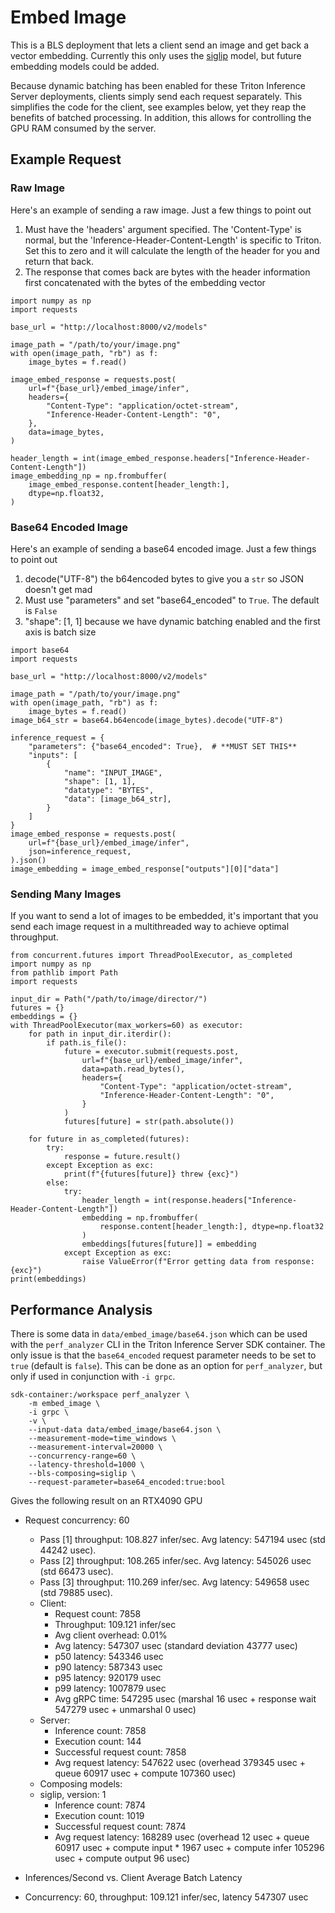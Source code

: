 # Embed Image
This is a BLS deployment that lets a client send an image and get back a vector
embedding. Currently this only uses the [siglip](siglip.md) model, but future
embedding models could be added.

Because dynamic batching has been enabled for these Triton Inference Server
deployments, clients simply send each request separately. This simplifies the code for
the client, see examples below, yet they reap the benefits of batched processing. In
addition, this allows for controlling the GPU RAM consumed by the server.

## Example Request
### Raw Image
Here's an example of sending a raw image. Just a few things to point out

1. Must have the 'headers' argument specified. The 'Content-Type' is normal, but
   the 'Inference-Header-Content-Length' is specific to Triton. Set this to zero
   and it will calculate the length of the header for you and return that back.
2. The response that comes back are bytes with the header information first
   concatenated with the bytes of the embedding vector

```
import numpy as np
import requests

base_url = "http://localhost:8000/v2/models"

image_path = "/path/to/your/image.png"
with open(image_path, "rb") as f:
    image_bytes = f.read()

image_embed_response = requests.post(
    url=f"{base_url}/embed_image/infer",
    headers={
        "Content-Type": "application/octet-stream",
        "Inference-Header-Content-Length": "0",
    },
    data=image_bytes,
)

header_length = int(image_embed_response.headers["Inference-Header-Content-Length"])
image_embedding_np = np.frombuffer(
    image_embed_response.content[header_length:],
    dtype=np.float32,
)
```

### Base64 Encoded Image
Here's an example of sending a base64 encoded image. Just a few things to point out

1. decode("UTF-8") the b64encoded bytes to give you a `str` so JSON doesn't get mad
2. Must use "parameters" and set "base64_encoded" to `True`. The default is `False`
3. "shape": [1, 1] because we have dynamic batching enabled and the first axis is batch
   size

```
import base64
import requests

base_url = "http://localhost:8000/v2/models"

image_path = "/path/to/your/image.png"
with open(image_path, "rb") as f:
    image_bytes = f.read()
image_b64_str = base64.b64encode(image_bytes).decode("UTF-8")

inference_request = {
    "parameters": {"base64_encoded": True},  # **MUST SET THIS**
    "inputs": [
        {
            "name": "INPUT_IMAGE",
            "shape": [1, 1],
            "datatype": "BYTES",
            "data": [image_b64_str],
        }
    ]
}
image_embed_response = requests.post(
    url=f"{base_url}/embed_image/infer",
    json=inference_request,
).json()
image_embedding = image_embed_response["outputs"][0]["data"]
```

### Sending Many Images
If you want to send a lot of images to be embedded, it's important that you send each
image request in a multithreaded way to achieve optimal throughput.

```
from concurrent.futures import ThreadPoolExecutor, as_completed
import numpy as np
from pathlib import Path
import requests

input_dir = Path("/path/to/image/director/")
futures = {}
embeddings = {}
with ThreadPoolExecutor(max_workers=60) as executor:
    for path in input_dir.iterdir():
        if path.is_file():
            future = executor.submit(requests.post,
                url=f"{base_url}/embed_image/infer",
                data=path.read_bytes(),
                headers={
                    "Content-Type": "application/octet-stream",
                    "Inference-Header-Content-Length": "0",
                }
            )
            futures[future] = str(path.absolute())
    
    for future in as_completed(futures):
        try:
            response = future.result()
        except Exception as exc:
            print(f"{futures[future]} threw {exc}")
        else:
            try:
                header_length = int(response.headers["Inference-Header-Content-Length"])
                embedding = np.frombuffer(
                    response.content[header_length:], dtype=np.float32
                )
                embeddings[futures[future]] = embedding
            except Exception as exc:
                raise ValueError(f"Error getting data from response: {exc}")
print(embeddings)
```
## Performance Analysis
There is some data in `data/embed_image/base64.json` which can be used with the
`perf_analyzer` CLI in the Triton Inference Server SDK container. The only issue is
that the `base64_encoded` request parameter needs to be set to `true` (default is
`false`). This can be done as an option for `perf_analyzer`, but only if used in
conjunction with `-i grpc`.

```
sdk-container:/workspace perf_analyzer \
    -m embed_image \
    -i grpc \
    -v \
    --input-data data/embed_image/base64.json \
    --measurement-mode=time_windows \
    --measurement-interval=20000 \
    --concurrency-range=60 \
    --latency-threshold=1000 \
    --bls-composing=siglip \
    --request-parameter=base64_encoded:true:bool
```
Gives the following result on an RTX4090 GPU

* Request concurrency: 60
  * Pass [1] throughput: 108.827 infer/sec. Avg latency: 547194 usec (std 44242 usec). 
  * Pass [2] throughput: 108.265 infer/sec. Avg latency: 545026 usec (std 66473 usec). 
  * Pass [3] throughput: 110.269 infer/sec. Avg latency: 549658 usec (std 79885 usec). 
  * Client: 
    * Request count: 7858
    * Throughput: 109.121 infer/sec
    * Avg client overhead: 0.01%
    * Avg latency: 547307 usec (standard deviation 43777 usec)
    * p50 latency: 543346 usec
    * p90 latency: 587343 usec
    * p95 latency: 920179 usec
    * p99 latency: 1007879 usec
    * Avg gRPC time: 547295 usec (marshal 16 usec + response wait 547279 usec + unmarshal 0 usec)
  * Server: 
    * Inference count: 7858
    * Execution count: 144
    * Successful request count: 7858
    * Avg request latency: 547622 usec (overhead 379345 usec + queue 60917 usec + compute 107360 usec)
  * Composing models: 
  * siglip, version: 1
      * Inference count: 7874
      * Execution count: 1019
      * Successful request count: 7874
      * Avg request latency: 168289 usec (overhead 12 usec + queue 60917 usec + compute input * 1967 usec + compute infer 105296 usec + compute output 96 usec)

* Inferences/Second vs. Client Average Batch Latency
* Concurrency: 60, throughput: 109.121 infer/sec, latency 547307 usec
